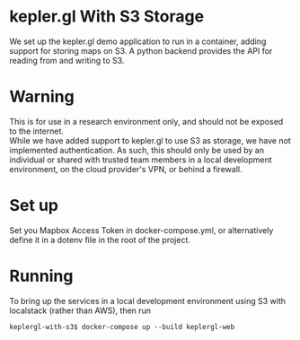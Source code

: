 # kepler.gl With S3 Storage

We set up the kepler.gl demo application to run in a container, adding support 
for storing maps on S3.  A python backend provides the API for reading from and 
writing to S3.  

# Warning

This is for use in a research environment only, and should not be exposed to the internet.  
While we have added support to kepler.gl to use S3 as storage, we have not implemented 
authentication.  As such, this should only be used by an individual or shared with 
trusted team members in a local development environment, on the cloud provider's VPN, 
or behind a firewall.  

# Set up

Set you Mapbox Access Token in docker-compose.yml, or alternatively define it in a 
dotenv file in the root of the project.  

# Running 

To bring up the services in a local development environment using S3 with localstack 
(rather than AWS), then run
```
keplergl-with-s3$ docker-compose up --build keplergl-web
```

